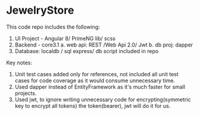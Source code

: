 # JewelryStore
This code repo includes the following:
1. UI Project - Angular 8/ PrimeNG lib/ scss
2. Backend - core3.1
  a. web api: REST /Web Api 2.0/ Jwt
  b. db proj: dapper
4. Database: localdb / sql express/ db script included in repo


Key notes:
1. Unit test cases added only for references, not included all unit test cases for code coverage as it would consume unnecessary time.
2. Used dapper instead of EntityFramework as it's much faster for small projects.
3. Used jwt, to ignore writing unnecessary code for encrypting(symmetric key to encrypt all tokens) the token(bearer), jwt will do it for us.
